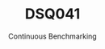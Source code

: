 ---
layout: docu
title: DSQ041
subtitle: Continuous Benchmarking
selected: TPC-DS
expanded: Benchmarking
benchmark: /individual_results/DSQ041.html
---